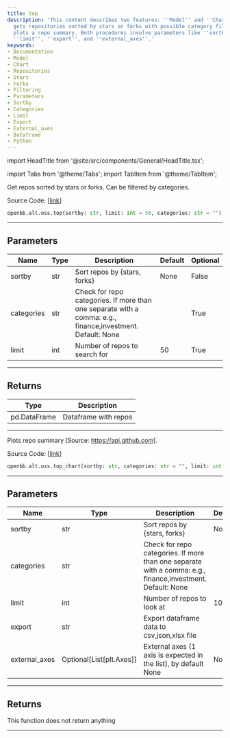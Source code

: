 ```yaml
---
title: top
description: 'This content describes two features: ''Model'' and ''Chart''. ''Model''
  gets repositories sorted by stars or forks with possible category filtering. ''Chart''
  plots a repo summary. Both procedures involve parameters like ''sortby'', ''categories'',
  ''limit'', ''export'', and ''external_axes''.'
keywords:
- Documentation
- Model
- Chart
- Repositories
- Stars
- Forks
- Filtering
- Parameters
- Sortby
- Categories
- Limit
- Export
- External_axes
- Dataframe
- Python
---
```


import HeadTitle from '@site/src/components/General/HeadTitle.tsx';

<HeadTitle title="alt.oss.top - Reference | OpenBB SDK Docs" />

import Tabs from '@theme/Tabs';
import TabItem from '@theme/TabItem';

<Tabs>
<TabItem value="model" label="Model" default>

Get repos sorted by stars or forks. Can be filtered by categories.

Source Code: [[link](https://github.com/OpenBB-finance/OpenBBTerminal/tree/main/openbb_terminal/alternative/oss/github_model.py#L135)]

```python
openbb.alt.oss.top(sortby: str, limit: int = 50, categories: str = "")
```

---

## Parameters

| Name | Type | Description | Default | Optional |
| ---- | ---- | ----------- | ------- | -------- |
| sortby | str | Sort repos by {stars, forks} | None | False |
| categories | str | Check for repo categories. If more than one separate with a comma: e.g., finance,investment. Default: None |  | True |
| limit | int | Number of repos to search for | 50 | True |


---

## Returns

| Type | Description |
| ---- | ----------- |
| pd.DataFrame | Dataframe with repos |
---

</TabItem>
<TabItem value="view" label="Chart">

Plots repo summary [Source: https://api.github.com].

Source Code: [[link](https://github.com/OpenBB-finance/OpenBBTerminal/tree/main/openbb_terminal/alternative/oss/github_view.py#L65)]

```python
openbb.alt.oss.top_chart(sortby: str, categories: str = "", limit: int = 10, export: str = "", external_axes: Optional[List[matplotlib.axes._axes.Axes]] = None)
```

---

## Parameters

| Name | Type | Description | Default | Optional |
| ---- | ---- | ----------- | ------- | -------- |
| sortby | str | Sort repos by {stars, forks} | None | False |
| categories | str | Check for repo categories. If more than one separate with a comma: e.g., finance,investment. Default: None |  | True |
| limit | int | Number of repos to look at | 10 | True |
| export | str | Export dataframe data to csv,json,xlsx file |  | True |
| external_axes | Optional[List[plt.Axes]] | External axes (1 axis is expected in the list), by default None | None | True |


---

## Returns

This function does not return anything

---

</TabItem>
</Tabs>
